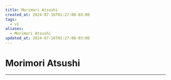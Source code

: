 ```yaml
---
title: Morimori Atsushi
created_at: 2024-07-16T01:27:08-03:00
tags:
  - v1
aliases:
  - Morimori Atsushi
updated_at: 2024-07-16T01:27:08-03:00
---
```

# Morimori Atsushi
---

